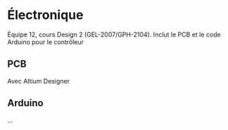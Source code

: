 #   Électronique
Équipe 12, cours Design 2 (GEL-2007/GPH-2104). Inclut le PCB et le code Arduino pour le contrôleur
 
 ## PCB
Avec Altium Designer

 ## Arduino
...